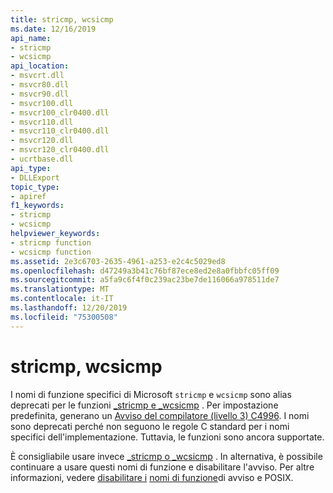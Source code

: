 ```yaml
---
title: stricmp, wcsicmp
ms.date: 12/16/2019
api_name:
- stricmp
- wcsicmp
api_location:
- msvcrt.dll
- msvcr80.dll
- msvcr90.dll
- msvcr100.dll
- msvcr100_clr0400.dll
- msvcr110.dll
- msvcr110_clr0400.dll
- msvcr120.dll
- msvcr120_clr0400.dll
- ucrtbase.dll
api_type:
- DLLExport
topic_type:
- apiref
f1_keywords:
- stricmp
- wcsicmp
helpviewer_keywords:
- stricmp function
- wcsicmp function
ms.assetid: 2e3c6703-2635-4961-a253-e2c4c5029ed8
ms.openlocfilehash: d47249a3b41c76bf87ece8ed2e8a0fbbfc05ff09
ms.sourcegitcommit: a5fa9c6f4f0c239ac23be7de116066a978511de7
ms.translationtype: MT
ms.contentlocale: it-IT
ms.lasthandoff: 12/20/2019
ms.locfileid: "75300508"
---
```

# <a name="stricmp-wcsicmp"></a>stricmp, wcsicmp

I nomi di funzione specifici di Microsoft `stricmp` e `wcsicmp` sono alias deprecati per le funzioni [_stricmp e _wcsicmp](stricmp-wcsicmp-mbsicmp-stricmp-l-wcsicmp-l-mbsicmp-l.md) . Per impostazione predefinita, generano un [Avviso del compilatore (livello 3) C4996](../../error-messages/compiler-warnings/compiler-warning-level-3-c4996.md). I nomi sono deprecati perché non seguono le regole C standard per i nomi specifici dell'implementazione. Tuttavia, le funzioni sono ancora supportate.

È consigliabile usare invece [_stricmp o _wcsicmp](stricmp-wcsicmp-mbsicmp-stricmp-l-wcsicmp-l-mbsicmp-l.md) . In alternativa, è possibile continuare a usare questi nomi di funzione e disabilitare l'avviso. Per altre informazioni, vedere [disabilitare i](../../error-messages/compiler-warnings/compiler-warning-level-3-c4996.md#turn-off-the-warning) [nomi di funzione](../../error-messages/compiler-warnings/compiler-warning-level-3-c4996.md#posix-function-names)di avviso e POSIX.

